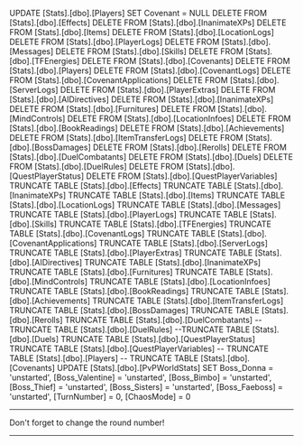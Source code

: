 UPDATE [Stats].[dbo].[Players] SET Covenant = NULL
DELETE FROM [Stats].[dbo].[Effects]
DELETE FROM [Stats].[dbo].[InanimateXPs]
DELETE FROM [Stats].[dbo].[Items]
DELETE FROM [Stats].[dbo].[LocationLogs]
DELETE FROM [Stats].[dbo].[PlayerLogs]
DELETE FROM [Stats].[dbo].[Messages]
DELETE FROM [Stats].[dbo].[Skills]
DELETE FROM [Stats].[dbo].[TFEnergies]
DELETE FROM [Stats].[dbo].[Covenants]
DELETE FROM [Stats].[dbo].[Players]
DELETE FROM [Stats].[dbo].[CovenantLogs]
DELETE FROM [Stats].[dbo].[CovenantApplications]
DELETE FROM [Stats].[dbo].[ServerLogs]
DELETE FROM [Stats].[dbo].[PlayerExtras]
DELETE FROM [Stats].[dbo].[AIDirectives]
DELETE FROM [Stats].[dbo].[InanimateXPs]
DELETE FROM [Stats].[dbo].[Furnitures]
DELETE FROM [Stats].[dbo].[MindControls]
DELETE FROM [Stats].[dbo].[LocationInfoes]
DELETE FROM [Stats].[dbo].[BookReadings]
DELETE FROM [Stats].[dbo].[Achievements]
DELETE FROM [Stats].[dbo].[ItemTransferLogs]
DELETE FROM [Stats].[dbo].[BossDamages]
DELETE FROM [Stats].[dbo].[Rerolls]
DELETE FROM [Stats].[dbo].[DuelCombatants]
DELETE FROM [Stats].[dbo].[Duels]
DELETE FROM [Stats].[dbo].[DuelRules]
DELETE FROM [Stats].[dbo].[QuestPlayerStatus]
DELETE FROM [Stats].[dbo].[QuestPlayerVariables]
TRUNCATE TABLE [Stats].[dbo].[Effects]
TRUNCATE TABLE [Stats].[dbo].[InanimateXPs]
TRUNCATE TABLE [Stats].[dbo].[Items]
TRUNCATE TABLE [Stats].[dbo].[LocationLogs]
TRUNCATE TABLE [Stats].[dbo].[Messages]
TRUNCATE TABLE [Stats].[dbo].[PlayerLogs]
TRUNCATE TABLE [Stats].[dbo].[Skills]
TRUNCATE TABLE [Stats].[dbo].[TFEnergies]
TRUNCATE TABLE [Stats].[dbo].[CovenantLogs]
TRUNCATE TABLE [Stats].[dbo].[CovenantApplications]
TRUNCATE TABLE [Stats].[dbo].[ServerLogs]
TRUNCATE TABLE [Stats].[dbo].[PlayerExtras]
TRUNCATE TABLE [Stats].[dbo].[AIDirectives]
TRUNCATE TABLE [Stats].[dbo].[InanimateXPs]
TRUNCATE TABLE [Stats].[dbo].[Furnitures]
TRUNCATE TABLE [Stats].[dbo].[MindControls]
TRUNCATE TABLE [Stats].[dbo].[LocationInfoes]
TRUNCATE TABLE [Stats].[dbo].[BookReadings]
TRUNCATE TABLE [Stats].[dbo].[Achievements]
TRUNCATE TABLE [Stats].[dbo].[ItemTransferLogs]
TRUNCATE TABLE [Stats].[dbo].[BossDamages]
TRUNCATE TABLE [Stats].[dbo].[Rerolls]
TRUNCATE TABLE [Stats].[dbo].[DuelCombatants]
--TRUNCATE TABLE [Stats].[dbo].[DuelRules]
--TRUNCATE TABLE [Stats].[dbo].[Duels]
TRUNCATE TABLE [Stats].[dbo].[QuestPlayerStatus]
TRUNCATE TABLE [Stats].[dbo].[QuestPlayerVariables]
-- TRUNCATE TABLE [Stats].[dbo].[Players]
-- TRUNCATE TABLE [Stats].[dbo].[Covenants]
UPDATE [Stats].[dbo].[PvPWorldStats] SET Boss_Donna = 'unstarted', [Boss_Valentine] = 'unstarted', [Boss_Bimbo] = 'unstarted', [Boss_Thief] = 'unstarted', [Boss_Sisters] = 'unstarted', [Boss_Faeboss] = 'unstarted', [TurnNumber] = 0, [ChaosMode] = 0


-----------

Don't forget to change the round number!

--------------
